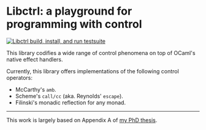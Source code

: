 # Libctrl: a playground for programming with control

[![Libctrl build, install, and run testsuite](https://github.com/dhil/ocaml-libctrl/actions/workflows/ci.yml/badge.svg)](https://github.com/dhil/ocaml-libctrl/actions/workflows/ci.yml)

This library codifies a wide range of control phenomena on top of
OCaml's native effect handlers.

Currently, this library offers implementations of the following
control operators:

* McCarthy's `amb`.
* Scheme's `call/cc` (aka. Reynolds' `escape`).
* Filinski's monadic reflection for any monad.

<hr />

This work is largely based on Appendix A of [my PhD
thesis](https://dhil.net/research/papers/thesis.pdf).
